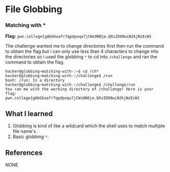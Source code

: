 # File Globbing 

### Matching with *

**Flag:** `pwn.college{gAbGkoafr7qpdpoqu7jCWs0N0je.QXxIDO0wiN2kjNzEzW}`

The challenge wanted me to change directories first then run the command to obtain the flag but i can only use less than 4 characters to change into the directories so i used the globbing `*` to cd into `/challenge` and ran the command to obtain the flag. 

```
hacker@globbing~matching-with-:~$ cd /ch*
hacker@globbing~matching-with-:/challenge$ /run
bash: /run: Is a directory
hacker@globbing~matching-with-:/challenge$ /challenge/run
You ran me with the working directory of /challenge! Here is your flag:
pwn.college{gAbGkoafr7qpdpoqu7jCWs0N0je.QXxIDO0wiN2kjNzEzW}
```

## What I learned

1. Globbing is kind of like a wildcard which the shell uses to match multiple file name's .
2. Basic globbing `*`. 

## References

NONE
